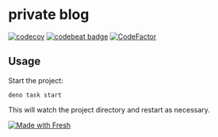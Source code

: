 # private blog

[![codecov](https://codecov.io/gh/9renpoto/win/graph/badge.svg?token=m1sd1C4r5f)](https://codecov.io/gh/9renpoto/win)
[![codebeat badge](https://codebeat.co/badges/8daa922f-419b-4357-b03f-de3329a83ef9)](https://codebeat.co/projects/github-com-9renpoto-win-main)
[![CodeFactor](https://www.codefactor.io/repository/github/9renpoto/win/badge)](https://www.codefactor.io/repository/github/9renpoto/win)

## Usage

Start the project:

```
deno task start
```

This will watch the project directory and restart as necessary.

[![Made with Fresh](https://fresh.deno.dev/fresh-badge.svg)](https://fresh.deno.dev)
